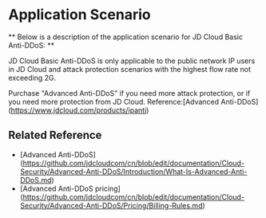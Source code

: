 # Application Scenario

** Below is a description of the application scenario for JD Cloud Basic Anti-DDoS: **

JD Cloud Basic Anti-DDoS is only applicable to the public network IP users in JD Cloud and attack protection scenarios with the highest flow rate not exceeding 2G.

Purchase "Advanced Anti-DDoS" if you need more attack protection, or if you need more protection from JD Cloud. Reference:[Advanced Anti-DDoS] (https://www.jdcloud.com/products/ipanti)

 



## Related Reference

- [Advanced Anti-DDoS] (https://github.com/jdcloudcom/cn/blob/edit/documentation/Cloud-Security/Advanced-Anti-DDoS/Introduction/What-Is-Advanced-Anti-DDoS.md)
- [Advanced Anti-DDoS pricing] (https://github.com/jdcloudcom/cn/blob/edit/documentation/Cloud-Security/Advanced-Anti-DDoS/Pricing/Billing-Rules.md)
